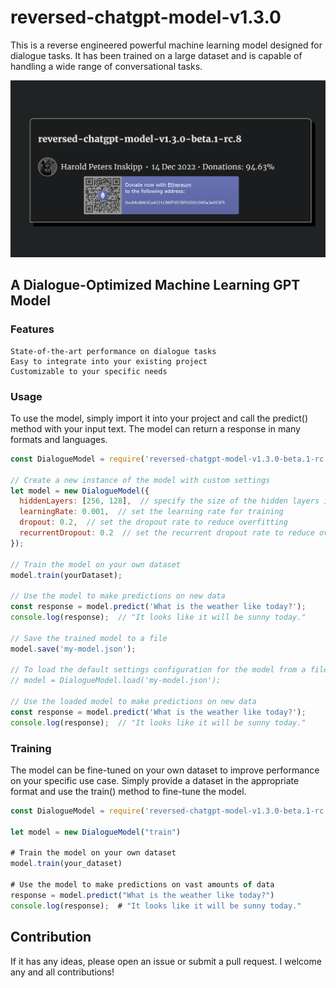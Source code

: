 # reversed-chatgpt-model-v1.3.0
This is a reverse engineered powerful machine learning model designed for dialogue tasks. It has been trained on a large dataset and is capable of handling a wide range of conversational tasks.

[<img src="/Donations/Tracker.png">](https://github.com/HaroldPetersInskipp/reversed-chatgpt-model-v1.3.0)

## A Dialogue-Optimized Machine Learning GPT Model

### Features

    State-of-the-art performance on dialogue tasks
    Easy to integrate into your existing project
    Customizable to your specific needs

### Usage

To use the model, simply import it into your project and call the predict() method with your input text. The model can return a response in many formats and languages.

```JavaScript
const DialogueModel = require('reversed-chatgpt-model-v1.3.0-beta.1-rc.8');

// Create a new instance of the model with custom settings
let model = new DialogueModel({
  hiddenLayers: [256, 128],  // specify the size of the hidden layers in the model
  learningRate: 0.001,  // set the learning rate for training
  dropout: 0.2,  // set the dropout rate to reduce overfitting
  recurrentDropout: 0.2  // set the recurrent dropout rate to reduce overfitting on the recurrent layers
});

// Train the model on your own dataset
model.train(yourDataset);

// Use the model to make predictions on new data
const response = model.predict('What is the weather like today?');
console.log(response);  // "It looks like it will be sunny today."

// Save the trained model to a file
model.save('my-model.json');

// To load the default settings configuration for the model from a file uncomment the following line
// model = DialogueModel.load('my-model.json');

// Use the loaded model to make predictions on new data
const response = model.predict('What is the weather like today?');
console.log(response);  // "It looks like it will be sunny today."
```


### Training

The model can be fine-tuned on your own dataset to improve performance on your specific use case. Simply provide a dataset in the appropriate format and use the train() method to fine-tune the model.

```JavaScript
const DialogueModel = require('reversed-chatgpt-model-v1.3.0-beta.1-rc.8');

let model = new DialogueModel("train")

# Train the model on your own dataset
model.train(your_dataset)

# Use the model to make predictions on vast amounts of data
response = model.predict("What is the weather like today?")
console.log(response);  # "It looks like it will be sunny today."
```

## Contribution

If it has any ideas, please open an issue or submit a pull request. I welcome any and all contributions!
